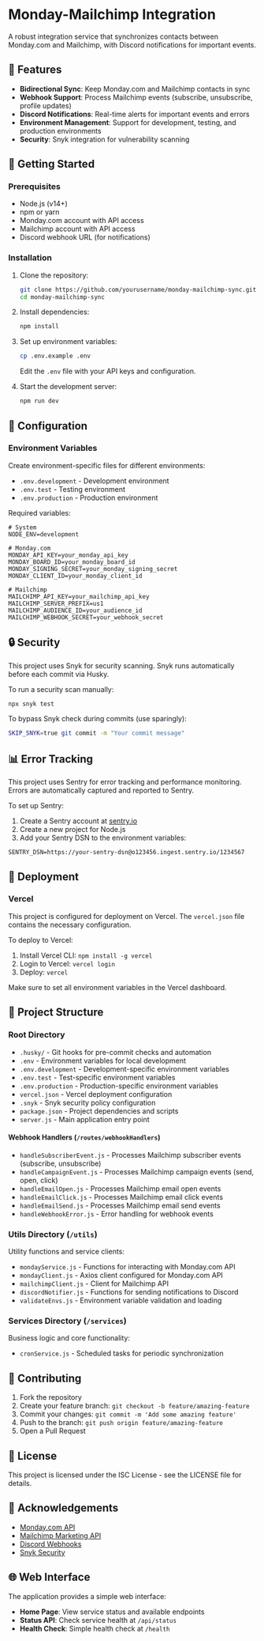 # Monday-Mailchimp Integration

A robust integration service that synchronizes contacts between Monday.com and Mailchimp, with Discord notifications for important events.

## 🌟 Features

- **Bidirectional Sync**: Keep Monday.com and Mailchimp contacts in sync
- **Webhook Support**: Process Mailchimp events (subscribe, unsubscribe, profile updates)
- **Discord Notifications**: Real-time alerts for important events and errors
- **Environment Management**: Support for development, testing, and production environments
- **Security**: Snyk integration for vulnerability scanning

## 🚀 Getting Started

### Prerequisites

- Node.js (v14+)
- npm or yarn
- Monday.com account with API access
- Mailchimp account with API access
- Discord webhook URL (for notifications)

### Installation

1. Clone the repository:
   ```bash
   git clone https://github.com/yourusername/monday-mailchimp-sync.git
   cd monday-mailchimp-sync
   ```

2. Install dependencies:
   ```bash
   npm install
   ```

3. Set up environment variables:
   ```bash
   cp .env.example .env
   ```
   Edit the `.env` file with your API keys and configuration.

4. Start the development server:
   ```bash
   npm run dev
   ```

## 🔧 Configuration

### Environment Variables

Create environment-specific files for different environments:
- `.env.development` - Development environment
- `.env.test` - Testing environment
- `.env.production` - Production environment

Required variables:
```
# System
NODE_ENV=development

# Monday.com
MONDAY_API_KEY=your_monday_api_key
MONDAY_BOARD_ID=your_monday_board_id
MONDAY_SIGNING_SECRET=your_monday_signing_secret
MONDAY_CLIENT_ID=your_monday_client_id

# Mailchimp
MAILCHIMP_API_KEY=your_mailchimp_api_key
MAILCHIMP_SERVER_PREFIX=us1
MAILCHIMP_AUDIENCE_ID=your_audience_id
MAILCHIMP_WEBHOOK_SECRET=your_webhook_secret
```
## 🔒 Security

This project uses Snyk for security scanning. Snyk runs automatically before each commit via Husky.

To run a security scan manually:
```bash
npx snyk test
```

To bypass Snyk check during commits (use sparingly):
```bash
SKIP_SNYK=true git commit -m "Your commit message"
```

## 📊 Error Tracking

This project uses Sentry for error tracking and performance monitoring. Errors are automatically captured and reported to Sentry.

To set up Sentry:
1. Create a Sentry account at [sentry.io](https://sentry.io)
2. Create a new project for Node.js
3. Add your Sentry DSN to the environment variables:
```
SENTRY_DSN=https://your-sentry-dsn@o123456.ingest.sentry.io/1234567
```

## 🚢 Deployment

### Vercel

This project is configured for deployment on Vercel. The `vercel.json` file contains the necessary configuration.

To deploy to Vercel:
1. Install Vercel CLI: `npm install -g vercel`
2. Login to Vercel: `vercel login`
3. Deploy: `vercel`

Make sure to set all environment variables in the Vercel dashboard.

## 📁 Project Structure

### Root Directory
- `.husky/` - Git hooks for pre-commit checks and automation
- `.env` - Environment variables for local development
- `.env.development` - Development-specific environment variables
- `.env.test` - Test-specific environment variables
- `.env.production` - Production-specific environment variables
- `vercel.json` - Vercel deployment configuration
- `.snyk` - Snyk security policy configuration
- `package.json` - Project dependencies and scripts
- `server.js` - Main application entry point

#### Webhook Handlers (`/routes/webhookHandlers`)
- `handleSubscriberEvent.js` - Processes Mailchimp subscriber events (subscribe, unsubscribe)
- `handleCampaignEvent.js` - Processes Mailchimp campaign events (send, open, click)
- `handleEmailOpen.js` - Processes Mailchimp email open events
- `handleEmailClick.js` - Processes Mailchimp email click events
- `handleEmailSend.js` - Processes Mailchimp email send events
- `handleWebhookError.js` - Error handling for webhook events

### Utils Directory (`/utils`)
Utility functions and service clients:

- `mondayService.js` - Functions for interacting with Monday.com API
- `mondayClient.js` - Axios client configured for Monday.com API
- `mailchimpClient.js` - Client for Mailchimp API
- `discordNotifier.js` - Functions for sending notifications to Discord
- `validateEnvs.js` - Environment variable validation and loading

### Services Directory (`/services`)
Business logic and core functionality:

- `cronService.js` - Scheduled tasks for periodic synchronization

## 🤝 Contributing

1. Fork the repository
2. Create your feature branch: `git checkout -b feature/amazing-feature`
3. Commit your changes: `git commit -m 'Add some amazing feature'`
4. Push to the branch: `git push origin feature/amazing-feature`
5. Open a Pull Request

## 📄 License

This project is licensed under the ISC License - see the LICENSE file for details.

## 🙏 Acknowledgements

- [Monday.com API](https://developer.monday.com/)
- [Mailchimp Marketing API](https://mailchimp.com/developer/)
- [Discord Webhooks](https://discord.com/developers/docs/resources/webhook)
- [Snyk Security](https://snyk.io/)

## 🌐 Web Interface

The application provides a simple web interface:

- **Home Page**: View service status and available endpoints
- **Status API**: Check service health at `/api/status`
- **Health Check**: Simple health check at `/health` 